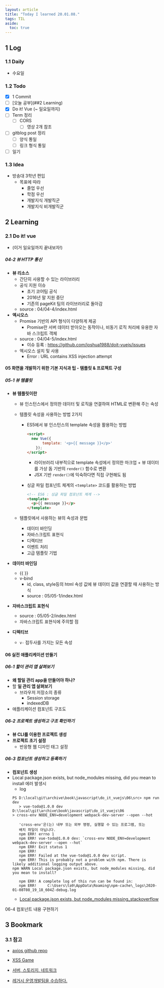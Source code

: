 ```yaml
---
layout: article
title: "Today I learned 20.01.08."
tags: TIL
aside:
  toc: true
---
```


## 1 Log

### 1.1 Daily

- 수요일

  

### 1.2 Todo

- [x] 1 Commit
- [ ] [오늘 공부](##2 Learning)
- [x] Do it! Vue (~ 일요일까지)
- [ ] Term 정리
  - [ ] CORS
    - [ ] 영상 2개 참조
- [ ] gitblog post 정리
  - [ ] 양식 통일
  - [ ] 링크 형식 통일
- [ ] 일기

### 1.3 Idea

- 방송대 3학년 편입
  - 목표에 따라
    - 졸업 우선
    - 학점 우선
    - 개발지식 개발직군
    - 개발지식 비개발직군




## 2 Learning

### 2.1 Do it! vue

- (이거 일요일까지 끝내보자!)

##### 04-2 뷰 HTTP 통신

- **뷰 리소스**
  - 간단히 사용할 수 있는 라이브러리
  - 공식 지원 이슈
    - 초기 코어팀 공식
    - 2016년 말 지원 중단
    - 기존의 pageKit 팀의 라이브러리로 돌아감
  - source : 04/04-4/index.html
- **엑시오스**
  - Promise 기반의 API 형식이 다양하게 제공
    - Promise란 서버 데이터 받아오는 동작이나, 비동기 로직 처리에 유용한 자바 스크립트 객체
  - source : 04/04-5/index.html
    - 이슈 등록 : https://github.com/joshua1988/doit-vuejs/issues
  - 엑시오스 설치 및 사용
    - Error : URL contains XSS injection attempt

#### 05 화면을 개발하기 위한 기본 지식과 팁 - 템플릿 & 프로젝트 구성

##### 05-1 뷰 템플릿

- **뷰 템플릿이란**
  - 뷰 인스턴스에서 정의한 데이터 및 로직을 연결하여 HTML로 변환해 주는 속성
  
  - 템플릿 속성을 사용하는 방법 2가지
    
    - ES5에서 뷰 인스턴스의 template 속성을 활용하는 방법
    
      ```html
      <script>
      	new Vue({
             template: '<p>{{ message }}</p>' 
          });
      </script>
      ```
    
      - 라이브러리 내부적으로 template 속성에서 정의한 마크업 + 뷰 데이터를 가상 돔 기반의 `render()` 함수로 변환
      - JSX 기반 `render()`에 익숙하다면 직접 구현해도 됨
    
    - 싱글 파일 컴포넌트 체계의 `<template>` 코드를 활용하는 방법
    
      ```html
      <!-- ES6 : 싱글 파일 컴포넌트 체계 -->
      <template>
      	<p>{{ message }}</p>
      </template>
      ```
    
  - 템플릿에서 사용하는 뷰의 속성과 문법
  
    - 데이터 바인딩
    - 자바스크립트 표현식
    - 디렉티브
    - 이벤트 처리
    - 고급 템플릿 기법
  
- **데이터 바인딩**

  - {{ }}
  - v-bind
    - id, class, style등의 html 속성 값에 뷰 데이터 값을 연결할 때 사용하는 방식
    - source : 05/05-1/index.html

- **자바스크립트 표현식**
  - source : 05/05-2/index.html
  - 자바스크립트 표현식에 주의할 점
- **디렉티브**
  
  - `v-` 접두사를 가지는 모든 속성

#### 06 실전 애플리케이션 만들기

##### 06-1 할이 관리 앱 살펴보기

- **왜 할일 관리 app을 만들어야 하나?**
- 할 **일 관리 앱 살펴보기**
  - 브라우저 저장소의 종류
    - Session storage
    - indexedDB
- 애플리케이션 컴포넌트 구조도



##### 06-2 프로젝트 생성하고 구조 확인하기

- **뷰 CLI를 이용한 프로젝트 생성**
- **프로젝트 초기 설정**
  - 반응형 웹 디자인 태그 설정

##### 06-3 컴포넌트 생성하고 등록하기

- **컴포넌트 생성**
- Local package.json exists, but node_modules missing, did you mean to install 에러 발생시
	- log
     ```shell
     PS D:\local\git\archive\book\javascript\do_it_vuejs\06\src> npm run dev    
        > vue-todo@1.0.0 dev D:\local\git\archive\book\javascript\do_it_vuejs\06
    > cross-env NODE_ENV=development webpack-dev-server --open --hot
        
        'cross-env'은(는) 내부 또는 외부 명령, 실행할 수 있는 프로그램, 또는
        배치 파일이 아닙니다.
        npm ERR! errno 1
        npm ERR! vue-todo@1.0.0 dev: `cross-env NODE_ENV=development webpack-dev-server --open --hot`
        npm ERR! Exit status 1
        npm ERR!
        npm ERR! Failed at the vue-todo@1.0.0 dev script.
        npm ERR! This is probably not a problem with npm. There is likely additional logging output above.
    npm WARN Local package.json exists, but node_modules missing, did you mean to install?
        
        npm ERR! A complete log of this run can be found in:
        npm ERR!     C:\Users\ta9\AppData\Roaming\npm-cache\_logs\2020-01-08T08_19_18_604Z-debug.log
    ```
  - [Local package.json exists, but node_modules missing_stackoverflow](https://stackoverflow.com/questions/50355263/local-package-json-exists-but-node-modules-missing)

06-4 컴포넌트 내용 구현하기


## 3 Bookmark
### 3.1 참고

- [axios github repo](https://github.com/axios/axios)

- [XSS Game](https://xss-game.appspot.com/level1)

- [서버, 스토리지, 네트워크](https://smartcontentcenter.tistory.com/689)
- [레거시 운영개발팀을 수습하다.](https://greypencil.tistory.com/113)

